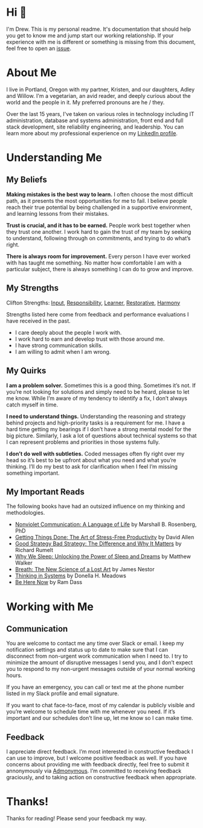 # Hi  👋
I'm Drew. This is my personal readme. It's documentation that should help you get to know me and jump start our working relationship. If your experience with me is different or something is missing from this document, feel free to open an [issue](https://github.com/dstokes/README/issues).

# About Me
I live in Portland, Oregon with my partner, Kristen, and our daughters, Adley and Willow. I'm a vegetarian, an avid reader, and deeply curious about the world and the people in it. My preferred pronouns are he / they. 

Over the last 15 years, I've taken on various roles in technology including IT administration, database and systems administration, front end and full stack development, site reliability engineering, and leadership. You can learn more about my professional experience on my [LinkedIn profile](https://www.linkedin.com/in/drewstokes/).

# Understanding Me
## My Beliefs
**Making mistakes is the best way to learn.** I often choose the most difficult path, as it presents the most opportunities for me to fail. I believe people reach their true potential by being challenged in a supportive environment, and learning lessons from their mistakes.

**Trust is crucial, and it has to be earned.** People work best together when they trust one another. I work hard to gain the trust of my team by seeking to understand, following through on commitments, and trying to do what’s right.

**There is always room for improvement.**  Every person I have ever worked with has taught me something. No matter how comfortable I am with a particular subject, there is always something I can do to grow and improve.

## My Strengths
Clifton Strengths: [Input](https://www.gallup.com/cliftonstrengths/en/252278/input-theme.aspx), [Responsibility](https://www.gallup.com/cliftonstrengths/en/252320/responsibility-theme.aspx), [Learner](https://www.gallup.com/cliftonstrengths/en/252293/learner-theme.aspx), [Restorative](https://www.gallup.com/cliftonstrengths/en/252323/restorative-theme.aspx), [Harmony](https://www.gallup.com/cliftonstrengths/en/252254/harmony-theme.aspx)

Strengths listed here come from feedback and performance evaluations I have received in the past.

* I care deeply about the people I work with.
* I work hard to earn and develop trust with those around me.
* I have strong communication skills.
* I am willing to admit when I am wrong.

## My Quirks
**I am a problem solver.** Sometimes this is a good thing. Sometimes it’s not. If you’re not looking for solutions and simply need to be heard, please to let me know. While I’m aware of my tendency to identify a fix, I don’t always catch myself in time.

**I need to understand things.** Understanding the reasoning and strategy behind projects and high-priority tasks is a requirement for me. I have a hard time getting my bearings if I don’t have a strong mental model for the big picture. Similarly, I ask a lot of questions about technical systems so that I can represent problems and priorities in those systems fully.

**I don’t do well with subtleties.** Coded messages often fly right over my head so it’s best to be upfront about what you need and what you’re thinking. I’ll do my best to ask for clarification when I feel I’m missing something important.

## My Important Reads
The following books have had an outsized influence on my thinking and methodologies.

* [Nonviolet Communication: A Language of Life](https://bookshop.org/p/books/nonviolent-communication-a-language-of-life-life-changing-tools-for-healthy-relationships-marshall-b-rosenberg/10180253?ean=9781892005281) by Marshall B. Rosenberg, PhD
* [Getting Things Done: The Art of Stress-Free Productivity](https://bookshop.org/p/books/getting-things-done-the-art-of-stress-free-productivity-david-allen/15540042?ean=9780143126560) by David Allen
* [Good Strategy Bad Strategy: The Difference and Why It Matters](https://bookshop.org/p/books/good-strategy-bad-strategy-the-difference-and-why-it-matters-richard-rumelt/9791956?ean=9780307886231) by Richard Rumelt
* [Why We Sleep: Unlocking the Power of Sleep and Dreams](https://bookshop.org/p/books/why-we-sleep-unlocking-the-power-of-sleep-and-dreams-matthew-walker/6692951?ean=9781501144325) by Matthew Walker
* [Breath: The New Science of a Lost Art](https://bookshop.org/p/books/breath-the-new-science-of-a-lost-art-james-nestor/14206323?ean=9780735213616) by James Nestor
* [Thinking in Systems](https://bookshop.org/p/books/thinking-in-systems-international-bestseller-donella-meadows/8755142?ean=9781603580557) by Donella H. Meadows
* [Be Here Now](https://bookshop.org/p/books/be-here-now-ram-dass/6556749?ean=9780517543054) by Ram Dass

# Working with Me
## Communication
You are welcome to contact me any time over Slack or email. I keep my notification settings and status up to date to make sure that I can disconnect from non-urgent work communication when I need to. I try to minimize the amount of disruptive messages I send you, and I don’t expect you to respond to my non-urgent messages outside of your normal working hours.

If you have an emergency, you can call or text me at the phone number listed in my Slack profile and email signature.

If you want to chat face-to-face, most of my calendar is publicly visible and you’re welcome to schedule time with me whenever you need. If it’s important and our schedules don’t line up, let me know so I can make time.

## Feedback
I appreciate direct feedback. I’m most interested in constructive feedback I can use to improve, but I welcome positive feedback as well. If you have concerns about providing me with feedback directly, feel free to submit it annonymously via [Admonymous](https://www.admonymous.co/dstokes). I’m committed to receiving feedback graciously, and to taking action on constructive feedback when appropriate.

# Thanks!
Thanks for reading! Please send your feedback my way.
